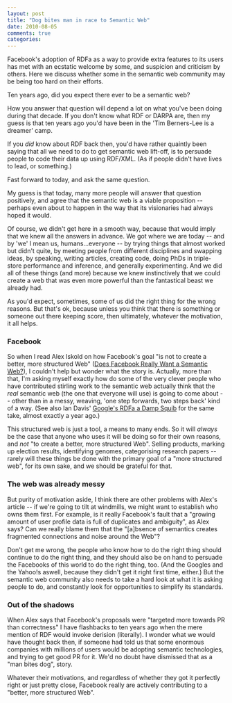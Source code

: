 ```yaml
---
layout: post
title: "Dog bites man in race to Semantic Web"
date: 2010-08-05
comments: true
categories: 
---
```


Facebook's adoption of RDFa as a way to provide extra features to its users has
met with an ecstatic welcome by some, and suspicion and criticism by others.
Here we discuss whether some in the semantic web community may be being too
hard on their efforts.

<!-- more -->

Ten years ago, did you expect there ever to be a semantic web?

How you answer that question will depend a lot on what you've been doing during
that decade. If you don't know what RDF or DARPA are, then my guess is that ten
years ago you'd have been in the 'Tim Berners-Lee is a dreamer' camp.

If you *did* know about RDF back then, you'd have rather quaintly been saying
that all we need to do to get semantic web lift-off, is to persuade people to
code their data up using RDF/XML. (As if people didn't have lives to lead, or
something.)

Fast forward to today, and ask the same question.

My guess is that today, many more people will answer that question positively,
and agree that the semantic web is a viable proposition -- perhaps even about
to happen in the way that its visionaries had always hoped it would.

Of course, we didn't get here in a smooth way, because that would imply that
we knew all the answers in advance. We got where we are today -- and by 'we'
I mean us, humans...everyone -- by trying things that almost worked but didn't
quite, by meeting people from different disciplines and swapping ideas, by
speaking, writing articles, creating code, doing PhDs in triple-store
performance and inference, and generally experimenting. And we did all of
these things (and more) because we knew instinctively that we could create a
web that was even more powerful than the fantastical beast we already had.

As you'd expect, sometimes, some of us did the right thing for the wrong
reasons. But that's ok, because unless you think that there is something or
someone out there keeping score, then ultimately, whatever the motivation, it
all helps.

### Facebook

So when I read Alex Iskold on how Facebook's goal "is not to create a better,
more structured Web" ([Does Facebook Really Want a Semantic Web?][1]), I
couldn't help but wonder what the story is. Actually, more than that, I'm
asking myself exactly how do some of the very clever people who have contributed
stirling work to the semantic web actually think that the *real* semantic web
(the one that everyone will use) is going to come about -- other than in a
messy, weaving, 'one step forwards, two steps back' kind of a way. (See also
Ian Davis' [Google's RDFa a Damp Squib][2] for the same take, almost exactly
a year ago.)

This structured web is just a tool, a means to many ends. So it will *always*
be the case that anyone who uses it will be doing so for their own reasons, and
*not* "to create a better, more structured Web". Selling products, marking up
election results, identifying genomes, categorising research papers -- rarely
will these things be done with the primary goal of a "more structured web", for
its own sake, and we should be grateful for that.

### The web was already messy

But purity of motivation aside, I think there are other problems with Alex's
article -- if we're going to tilt at windmills, we might want to establish
who owns them first. For example, is it really Facebook's fault that a "growing
amount of user profile data is full of duplicates and ambiguity", as Alex says?
Can we really blame them that the "[a]bsence of semantics creates fragmented
connections and noise around the Web"?

Don't get me wrong, the people who know how to do the right thing should
continue to do the right thing, and they should also be on hand to persuade
the Facebooks of this world to do the right thing, too. (And the Googles and
the Yahoo!s aswell, because they didn't get it right first time, either.) But
the semantic web community also needs to take a hard look at what it is asking
people to do, and constantly look for opportunities to simplify its standards.

### Out of the shadows

When Alex says that Facebook's proposals were "targeted more towards PR than
correctness" I have flashbacks to ten years ago when the mere mention of RDF
would invoke derision (literally). I wonder what we would have thought back
then, if someone had told us that some enormous companies with millions of
users would be adopting semantic technologies, and trying to get good PR for
it. We'd no doubt have dismissed that as a "man bites dog", story.

Whatever their motivations, and regardless of whether they got it perfectly
right or just pretty close, Facebook really are actively contributing to a
"better, more structured Web".

 [1]: http://www.readwriteweb.com/archives/does_facebook_really_want_a_semantic_web.php
 [2]: http://blog.iandavis.com/2009/05/googles-rdfa-a-damp-squib